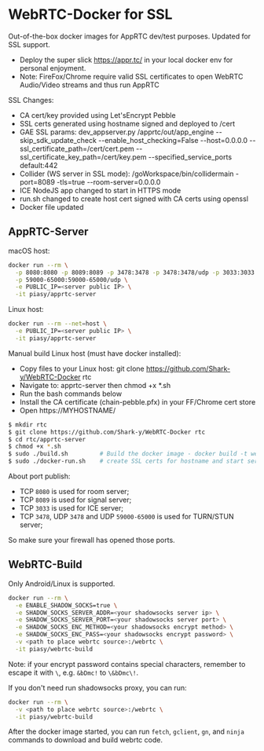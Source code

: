 # WebRTC-Docker for SSL

Out-of-the-box docker images for AppRTC dev/test purposes. Updated for SSL support.

+ Deploy the super slick https://appr.tc/ in your local docker env for personal enjoyment.
+ Note: FireFox/Chrome require valid SSL certificates to open WebRTC Audio/Video streams and thus run AppRTC

SSL Changes:

+ CA cert/key provided using Let'sEncrypt Pebble
+ SSL certs generated using hostname signed and deployed to /cert
+ GAE SSL params: dev_appserver.py /apprtc/out/app_engine --skip_sdk_update_check --enable_host_checking=False --host=0.0.0.0 --ssl_certificate_path=/cert/cert.pem --ssl_certificate_key_path=/cert/key.pem --specified_service_ports default:442
+ Collider (WS server in SSL mode): /goWorkspace/bin/collidermain -port=8089 -tls=true --room-server=0.0.0.0
+ ICE NodeJS app changed to start in HTTPS mode
+ run.sh changed to create host cert signed with CA certs using openssl
+ Docker file updated

## AppRTC-Server

macOS host:

``` bash
docker run --rm \
  -p 8080:8080 -p 8089:8089 -p 3478:3478 -p 3478:3478/udp -p 3033:3033 \
  -p 59000-65000:59000-65000/udp \
  -e PUBLIC_IP=<server public IP> \
  -it piasy/apprtc-server
```

Linux host:

``` bash
docker run --rm --net=host \
  -e PUBLIC_IP=<server public IP> \
  -it piasy/apprtc-server
```

Manual build Linux host (must have docker installed):
+ Copy files to your Linux host: git clone https://github.com/Shark-y/WebRTC-Docker rtc
+ Navigate to: apprtc-server then chmod +x *.sh
+ Run the bash commands below
+ Install the CA certificate (chain-pebble.pfx) in your FF/Chrome cert store 
+ Open https://MYHOSTNAME/

``` bash
$ mkdir rtc
$ git clone https://github.com/Shark-y/WebRTC-Docker rtc
$ cd rtc/apprtc-server
$ chmod +x *.sh
$ sudo ./build.sh         # Build the docker image - docker build -t webrtc . (takes 5mins to build)
$ sudo ./docker-run.sh    # create SSL certs for hostname and start servers
```

About port publish:

+ TCP `8080` is used for room server;
+ TCP `8089` is used for signal server;
+ TCP `3033` is used for ICE server;
+ TCP `3478`, UDP `3478` and UDP `59000-65000` is used for TURN/STUN server;

So make sure your firewall has opened those ports.

## WebRTC-Build

Only Android/Linux is supported.

``` bash
docker run --rm \
  -e ENABLE_SHADOW_SOCKS=true \
  -e SHADOW_SOCKS_SERVER_ADDR=<your shadowsocks server ip> \
  -e SHADOW_SOCKS_SERVER_PORT=<your shadowsocks server port> \
  -e SHADOW_SOCKS_ENC_METHOD=<your shadowsocks encrypt method> \
  -e SHADOW_SOCKS_ENC_PASS=<your shadowsocks encrypt password> \
  -v <path to place webrtc source>:/webrtc \
  -it piasy/webrtc-build
```

Note: if your encrypt password contains special characters, remember to escape it with `\`, e.g. `&bDmc!` to `\&bDmc\!`.

If you don't need run shadowsocks proxy, you can run:

``` bash
docker run --rm \
  -v <path to place webrtc source>:/webrtc \
  -it piasy/webrtc-build
```

After the docker image started, you can run `fetch`, `gclient`, `gn`, and `ninja` commands to download and build webrtc code.
